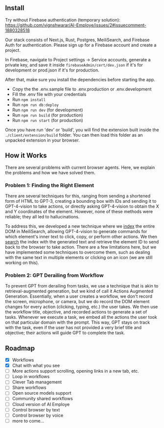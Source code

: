 ## Install

Try without Firebase authentication (temporary solution): https://github.com/vignshwarar/AI-Employe/issues/2#issuecomment-1880328518

Our stack consists of Next.js, Rust, Postgres, MeiliSearch, and Firebase Auth for authentication. Please sign up for a Firebase account and create a project.

In Firebase, navigate to Project settings -> Service accounts, generate a private key, and save it inside ```firebaseAdmin/cert/dev.json``` if it's for development or prod.json if it's for production.

After that, make sure you install the dependencies before starting the app.



- Copy the the .env.sample file to .env.production or .env.development
- Fill the .env file with your credentials
- Run `npm install`
- Run `npm run db:deploy`
- Run `npm run dev` (for development)
- Run `npm run build` (for production)
- Run `npm run start` (for production)

Once you have run 'dev' or 'build', you will find the extension built inside the `./client/extension/build` folder. You can then load this folder as an unpacked extension in your browser.

## How it Works

There are several problems with current browser agents. Here, we explain the problems and how we have solved them.

### Problem 1: Finding the Right Element

There are several techniques for this, ranging from sending a shortened form of HTML to GPT-3, creating a bounding box with IDs and sending it to GPT-4-vision to take actions, or directly asking GPT-4-vision to obtain the X and Y coordinates of the element. However, none of these methods were reliable; they all led to hallucinations.

To address this, we developed a new technique where we [index](https://github.com/vignshwarar/AI-Employe/blob/db530101c9fd9a0f0d7ce3eeac033e70cb172541/server/src/common/dom/search.rs#L9) the entire DOM in MeiliSearch, allowing GPT-4-vision to generate commands for which element's inner text to click, copy, or perform other actions. We then [search](https://github.com/vignshwarar/AI-Employe/blob/db530101c9fd9a0f0d7ce3eeac033e70cb172541/server/src/common/dom/search.rs#L46) the index with the generated text and retrieve the element ID to send back to the browser to take action. There are a few limitations here, but we have implemented some techniques to overcome them, such as dealing with the same text in multiple elements or clicking on an icon (we are still working on this).

### Problem 2: GPT Derailing from Workflow

To prevent GPT from derailing from tasks, we use a technique that is akin to retrieval-augmented generation, but we kind of call it Actions Augmented Generation. Essentially, when a user creates a workflow, we don't record the screen, microphone, or camera, but we do record the DOM element changes for every action (clicking, typing, etc.) the user takes. We then use the workflow title, objective, and recorded actions to generate a set of tasks. Whenever we execute a task, we embed all the actions the user took on that particular domain with the prompt. This way, GPT stays on track with the task, even if the user has not provided a very brief title and objective; their actions will guide GPT to complete the task.

## Roadmap

- [x] Workflows
- [x] Chat with what you see
- [ ] More actions support scrolling, opening links in a new tab, etc.
- [ ] Loop in workflows
- [ ] Clever Tab management
- [ ] Share workflows
- [ ] Open source models support
- [ ] Community shared workflows
- [ ] Cloud version of AI Employe
- [ ] Control browser by text
- [ ] Control browser by voice
- [ ] more to come...
